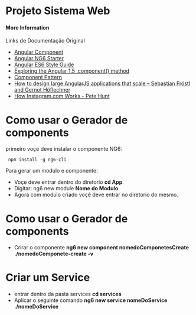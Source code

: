 # Projeto Sistema Web

#### More Information
Links de Documentação Original 

- [Angular Component](https://docs.angularjs.org/guide/component)
- [Angular NG6 Starter](https://github.com/AngularClass/NG6-starter)
- [Angular ES6 Style Guide](https://github.com/rwwagner90/angular-styleguide-es6#modularity)
- [Exploring the Angular 1.5 .component() method](https://toddmotto.com/exploring-the-angular-1-5-component-method/)
- [Component Pattern](https://github.com/tomastrajan/component-pattern-for-angular-js-1-x)
- [How to design large AngularJS applications that scale – Sebastian Fröstl and Gernot Höflechner](https://www.youtube.com/watch?v=eel3mV0alEc)
- [How Instagram.com Works - Pete Hunt](https://www.youtube.com/watch?v=VkTCL6Nqm6Y)


# Como usar o Gerador de components

primeiro voçe deve instalar o componente NG6:  
```npm
 npm install -g ng6-cli
```
Para gerar um modulo e componente:

 * Voçe deve entrar dentro do diretorio  **cd App**.
 * Digitar: ng6 new module **Nome do Modulo** 
 * Agora com modulo criado voçê deve entrar no diretorio do mesmo.

# Como usar o Gerador de components

 * Crirar o componente __ng6 new component nomedoComponetesCreate ./nomedoComponete-create -v__

# Criar um Service

* entrar dentro da pasta services **cd services**
* Aplicar o seguinte comando  __ng6 new service nomeDoService ./nomeDoService__